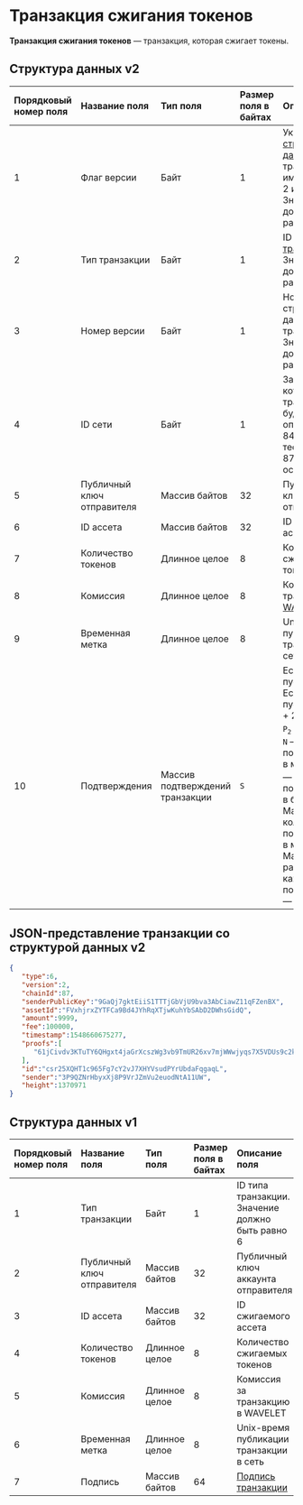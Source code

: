 # Транзакция сжигания токенов

**Транзакция сжигания токенов** — транзакция, которая сжигает токены.

## Структура данных v2

| **Порядковый номер поля** | **Название поля** | **Тип поля** | **Размер поля в байтах** | **Описание поля** |
| :--- | :--- | :--- | :--- | :--- |
| 1 | Флаг версии | Байт | 1 | Указывает что [структура данных](/blockchain/transaction-data-structure.md) транзакции имеет версию 2 или выше. <br>Значение должно быть равно 0 |
| 2 | Тип транзакции | Байт | 1 | ID [типа транзакции](/blockchain/transaction-type.md). <br>Значение должно быть равно 6 |
| 3 | Номер версии | Байт | 1 | Номер версии структуры данных транзакции. <br>Значение должно быть равно 2 |
| 4 | ID сети | Байт | 1 | Задает сеть, в которой транзакция будет опубликована. <br>84 для тестовой сети, 87 для основной сети |
| 5 | Публичный ключ отправителя | Массив байтов | 32 | Публичный ключ аккаунта отправителя |
| 6 | ID ассета | Массив байтов | 32 | ID сжигаемого ассета |
| 7 | Количество токенов | Длинное целое | 8 | Количество сжигаемых токенов |
| 8 | Комиссия | Длинное целое | 8 | Комиссия за транзакцию в [WAVELET](/blockchain/token/wavelet.md) |
| 9 | Временная метка | Длинное целое | 8 | Unix-время публикации транзакции в сеть |
| 10 | Подтверждения | Массив подтверждений транзакции | `S` | Если массив пустой, то `S`= 3. <br>Если массив не пустой, то `S`= 3 + 2 × `N` + \(`P`<sub>`1`</sub> + `P`<sub>`2`</sub> + ... + `P`<sub>`n`</sub>\), где `N` — количество подтверждений в массиве, `P`<sub>`n`</sub> — размер `N`-го подтверждения в байтах. <br>Максимальное количество подтверждений в массиве — 8. Максимальный размер каждого подтверждения — 64 байта |

## JSON-представление транзакции со структурой данных v2

```json
{  
   "type":6,
   "version":2,
   "chainId":87,
   "senderPublicKey":"9GaQj7gktEiiS1TTTjGbVjU9bva3AbCiawZ11qFZenBX",
   "assetId":"FVxhjrxZYTFCa9Bd4JYhRqXTjwKuhYbSAbD2DWhsGidQ",
   "amount":9999,
   "fee":100000,
   "timestamp":1548660675277,
   "proofs":[  
      "61jCivdv3KTuTY6QHgxt4jaGrXcszWg3vb9TmUR26xv7mjWWwjyqs7X5VDUs9c2ksndaPogmdunHDdjWCuG1GGhh"
   ],
   "id":"csr25XQHT1c965Fg7cY2vJ7XHYVsudPYrUbdaFqgaqL",
   "sender":"3P9QZNrHbyxXj8P9VrJZmVu2euodNtA11UW",
   "height":1370971
}
```

## Структура данных v1

| **Порядковый номер поля** | **Название поля** | **Тип поля** | **Размер поля в байтах** | Описание поля |
| :--- | :--- | :--- | :--- | :--- |
| 1 | Тип транзакции | Байт | 1 | ID типа транзакции. <br>Значение должно быть равно 6 |
| 2 | Публичный ключ отправителя | Массив байтов | 32 | Публичный ключ аккаунта отправителя |
| 3 | ID ассета | Массив байтов | 32 | ID сжигаемого ассета |
| 4 | Количество токенов | Длинное целое | 8 | Количество сжигаемых токенов  |
| 5 | Комиссия | Длинное целое | 8 | Комиссия за транзакцию в WAVELET |
| 6 | Временная метка | Длинное целое | 8 | Unix-время публикации транзакции в сеть |
| 7 | Подпись | Массив байтов | 64 | [Подпись транзакции](/blockchain/transaction-signature.md) |